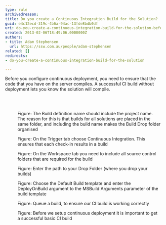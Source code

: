 ```yaml
---
type: rule
archivedreason: 
title: Do you create a Continuous Integration Build for the Solution?
guid: e4c12ecd-319c-4b6a-94ac-13fde8bdb0df
uri: do-you-create-a-continuous-integration-build-for-the-solution-before-configuring-continuous-deployment
created: 2013-02-06T18:49:06.0000000Z
authors:
- title: Adam Stephensen
  url: https://ssw.com.au/people/adam-stephensen
related: []
redirects:
- do-you-create-a-continuous-integration-build-for-the-solution

---
```



<p>Before you configure continuous deployment, you need to ensure that the code that you have on the server compiles. A successful CI build without deployment lets you know the solution will compile.</p>
<br><excerpt class='endintro'></excerpt><br>
<dl class="image"><dt><img src="/TFS/Rules-to-Better-Continuous-Deployment/PublishingImages/ci-build-1.jpg" alt="" /></dt><dd>Figure&#58; The Build definition name should include the project name. The reason for this is that builds for all solutions are placed in the same folder, and including the build name makes the Build Drop folder organised</dd></dl><dl class="image"><dt><img src="/TFS/Rules-to-Better-Continuous-Deployment/PublishingImages/ci-build-2.jpg" alt="" /></dt><dd>Figure&#58; On the Trigger tab choose Continuous Integration. This ensures that each check-in results in a build</dd></dl><dl class="image"><dt><img src="/TFS/Rules-to-Better-Continuous-Deployment/PublishingImages/ci-build-3.jpg%22%22" alt="" /></dt><dd>Figure&#58; On the Workspace tab you need to include all source control folders that are required for the build</dd></dl><dl class="image"><dt><img src="/TFS/Rules-to-Better-Continuous-Deployment/PublishingImages/ci-build-4.jpg" alt="" /></dt><dd>Figure&#58; Enter the path to your Drop Folder (where you drop your builds)</dd></dl><dl class="image"><dt><img src="/TFS/Rules-to-Better-Continuous-Deployment/PublishingImages/ci-build-5.jpg" alt="" /></dt><dd>Figure&#58; Choose the Default Build template and enter the DeployOnBuild argument to the MSBuild Arguments parameter of the build template</dd></dl><dl class="image"><dt><img src="/TFS/Rules-to-Better-Continuous-Deployment/PublishingImages/ci-build-6.jpg" alt="" /></dt><dd>Figure&#58; Queue a build, to ensure our CI build is working correctly</dd></dl><dl class="image"><dt><img src="/TFS/Rules-to-Better-Continuous-Deployment/PublishingImages/ci-build-7.jpg" alt="" /></dt><dd>Figure&#58; Before we setup continuous deployment it is important to get a successful basic CI build</dd></dl>


